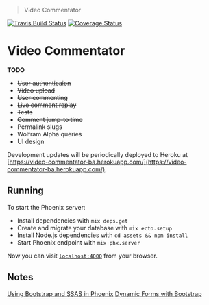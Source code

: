 > Video Commentator

[![Travis Build Status](https://travis-ci.org/barryanderson/video_commentator.svg?branch=master)](https://travis-ci.org/barryanderson/video_commentator)
[![Coverage Status](https://coveralls.io/repos/github/barryanderson/video_commentator/badge.svg?branch=master)](https://coveralls.io/github/barryanderson/video_commentator?branch=master)

# Video Commentator

__TODO__
* ~~User authenticaion~~
* ~~Video upload~~
* ~~User commenting~~
* ~~Live comment replay~~
* ~~Tests~~
* ~~Comment jump-to time~~
* ~~Permalink slugs~~
* Wolfram Alpha queries
* UI design

Development updates will be periodically deployed to Heroku at [https://video-commentator-ba.herokuapp.com/](https://video-commentator-ba.herokuapp.com/).

## Running

To start the Phoenix server:

  * Install dependencies with `mix deps.get`
  * Create and migrate your database with `mix ecto.setup`
  * Install Node.js dependencies with `cd assets && npm install`
  * Start Phoenix endpoint with `mix phx.server`

Now you can visit [`localhost:4000`](http://localhost:4000) from your browser.

## Notes
[Using Bootstrap and SSAS in Phoenix](https://experimentingwithcode.com/using-bootstrap-and-sass-in-phoenix/)
[Dynamic Forms with Bootstrap](http://blog.plataformatec.com.br/2016/09/dynamic-forms-with-phoenix/)
